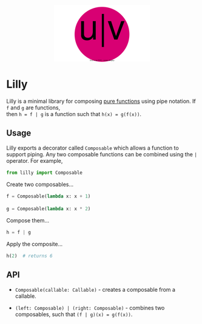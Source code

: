 <div align=center>
  <br>
  <img width=50% src='./images/lamb.svg'></img>
  <br>
</div>

# Lilly

Lilly is a minimal library for composing [pure functions](https://en.wikipedia.org/wiki/Pure_function) using pipe notation. If `f` and `g` are functions,  
then `h = f | g` is a function such that `h(x) = g(f(x))`. 


## Usage

Lilly exports a decorator called `Composable` which allows a function to support piping. Any two composable functions can be combined using the `|` operator. For example,

```py
from lilly import Composable
```

Create two composables...

```py
f = Composable(lambda x: x + 1)

g = Composable(lambda x: x * 2)
```

Compose them...

```py
h = f | g 
```

Apply the composite...

```py
h(2)  # returns 6 
```


## API

* `Composable(callable: Callable)` - creates a composable from a callable. 

* `(left: Composable) | (right: Composable)` - combines two composables, such that `(f | g)(x) = g(f(x))`.
